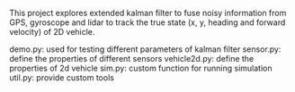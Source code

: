 This project explores extended kalman filter to fuse noisy information from GPS, gyroscope and lidar to track the true state (x, y, heading and forward velocity) of 2D vehicle. 

demo.py: used for testing different parameters of kalman filter 
sensor.py: define the properties of different sensors
vehicle2d.py: define the properties of 2d vehicle
sim.py: custom function for running simulation
util.py: provide custom tools
